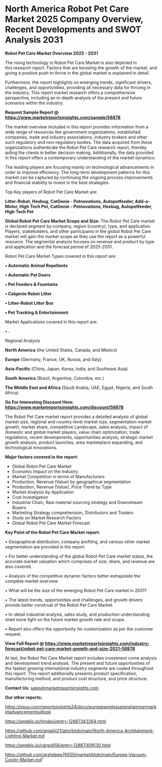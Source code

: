 # North America Robot Pet Care Market 2025 Company Overview, Recent Developments and SWOT Analysis 2031

<Strong> Robot Pet Care Market Overview 2025 - 2031</strong>

The rising technology in Robot Pet Care Market is also depicted in this research report. Factors that are boosting the growth of the market, and giving a positive push to thrive in the global market is explained in detail.

Furthermore, the report highlights on emerging trends, significant drivers, challenges, and opportunities, providing all necessary data for thriving in the industry. This report market research offers a comprehensive perspective, including an in-depth analysis of the present and future scenarios within the industry.

<strong>Request Sample Report @ <a href=https://www.marketreportsinsights.com/sample/58878>https://www.marketreportsinsights.com/sample/58878</a></strong>

The market overview included in this report provides information from a wide range of resources like government organizations, established companies, trade and industry associations, industry brokers and other such regulatory and non-regulatory bodies. The data acquired from these organizations authenticate the Robot Pet Care research report, thereby aiding the clients in better decision making. Additionally, the data provided in this report offers a contemporary understanding of the market dynamics.

The leading players are focusing mainly on technological advancements in order to improve efficiency. The long-term development patterns for this market can be captured by continuing the ongoing process improvements and financial stability to invest in the best strategies.

Top Key players of Robot Pet Care Market are:

<strong>Litter-Robot, Hexbug, CatGenie - Petnovations, Autopetfeeder, Add-a-Motor, High Tech Pet, CatGenie - Petnovations, Hexbug, Autopetfeeder, High Tech Pet</strong>

<strong><b>Global Robot Pet Care Market Scope and Size:</b></strong>
The Robot Pet Care market is declared segment by company, region (country), type, and application. Players, stakeholders, and other participants in the global Robot Pet Care market will gain the market scope as they use the report as a powerful resource. The segmental analysis focuses on revenue and product by type and application and the forecast period of 2025-2031.

Robot Pet Care Market Types covered in this report are:

<strong>• Automatic Animal Repellents

• Automatic Pet Doors

• Pet Feeders & Fountains

• Catgenie Robot Litter

• Litter-Robot Litter Box

• Pet Tracking & Entertainment</strong>

Market Applications covered in this report are:

<strong>• .</strong> 

Regional Analysis

<strong>North America</strong> (the United States, Canada, and Mexico)

<strong>Europe</strong> (Germany, France, UK, Russia, and Italy)

<strong>Asia-Pacific</strong> (China, Japan, Korea, India, and Southeast Asia)

<strong>South America</strong> (Brazil, Argentina, Colombia, etc.)

<strong>The Middle East and Africa</strong> (Saudi Arabia, UAE, Egypt, Nigeria, and South Africa)

<strong>Go For Interesting Discount Here: <a href=https://www.marketreportsinsights.com/discount/58878>https://www.marketreportsinsights.com/discount/58878</a></strong>

The Robot Pet Care market report provides a detailed analysis of global market size, regional and country-level market size, segmentation market growth, market share, competitive Landscape, sales analysis, impact of domestic and global market players, value chain optimization, trade regulations, recent developments, opportunities analysis, strategic market growth analysis, product launches, area marketplace expanding, and technological innovations.

<strong><b>Major factors covered in the report:</b></strong>
<ul>
  <li>Global Robot Pet Care Market </li>
  <li>Economic Impact on the Industry</li>
  <li>Market Competition in terms of Manufacturers</li>
  <li>Production, Revenue (Value) by geographical segmentation</li>
  <li>Production, Revenue (Value), Price Trend by Type</li>
  <li>Market Analysis by Application</li>
  <li>Cost Investigation</li>
  <li>Industrial Chain, Raw material sourcing strategy and Downstream Buyers</li>
  <li>Marketing Strategy comprehension, Distributors and Traders</li>
  <li>Study on Market Research Factors</li>
  <li>Global Robot Pet Care Market Forecast</li>
</ul>

<strong><b>Key Point of the Robot Pet Care Market report:</b></strong>

• Geographical distribution, company profiling, and various other market segmentation are provided in the report.

• For better understanding of the global Robot Pet Care market status, the accurate market valuation which comprises of size, share, and revenue are also covered.

• Analysis of the competitive dynamic factors better extrapolate the complete market overview

• What will be the size of the emerging Robot Pet Care market in 2031?

• The latest trends, opportunities and challenges, and growth drivers provide better construal of the Robot Pet Care Market.

• In-detail industrial analysis, sales study, and production understanding shed more light on the future market growth rate and scope.

• Report also offers the opportunity for customization as per the customer request.

<strong><b>View Full Report @ <a href=https://www.marketreportsinsights.com/industry-forecast/robot-pet-care-market-growth-and-size-2021-58878>https://www.marketreportsinsights.com/industry-forecast/robot-pet-care-market-growth-and-size-2021-58878</a></b></strong>


At last, the Robot Pet Care Market report includes investment come analysis and development trend analysis. The present and future opportunities of the fastest growing international industry segments are coated throughout this report. This report additionally presents product specification, manufacturing method, and product cost structure, and price structure.

<strong>Contact Us:</strong>
sales@marketreportsinsights.com

<strong>Our other reports:</strong>

<a href=https://issuu.com/reportsinsights24/docs/europewirelesssignaljammermarketadvancementoutlook>https://issuu.com/reportsinsights24/docs/europewirelesssignaljammermarketadvancementoutlook</a>

<a href=https://ameblo.jp/hindavi/entry-12887343264.html>https://ameblo.jp/hindavi/entry-12887343264.html</a>

<a href=https://github.com/anjaliiii21/abn/blob/main/North-America-Architainment-Lighting-Market.md>https://github.com/anjaliiii21/abn/blob/main/North-America-Architainment-Lighting-Market.md</a>

<a href=https://ameblo.jp/cargo656/entry-12887309530.html>https://ameblo.jp/cargo656/entry-12887309530.html</a>

<a href=https://github.com/arshdeep76555/market/blob/main/Europe-Vacuum-Cooler-Market.md>https://github.com/arshdeep76555/market/blob/main/Europe-Vacuum-Cooler-Market.md</a>"
